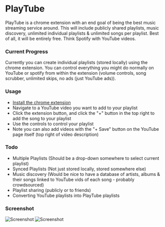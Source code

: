 # PlayTube

PlayTube is a chrome extension with an end goal of being the best music streaming service around.  This will include publicly shared playlists, music discovery, unlimited individual playlists & unlimited songs per playlist.  Best of all, it will be entirely free.  Think Spotify with YouTube videos.


### Current Progress

Currently you can create individual playlists (stored locally) using the chrome extension.  You can control everything you might do normally on YouTube or spotify from within the extension (volume controls, song scrubber, unlimited skips, no ads (just YouTube ads)).


### Usage

* [Install the chrome extension][1]
* Navigate to a YouTube video you want to add to your playlist
* Click the extension button, and click the "+" button in the top right to add the song to your playlist
* Use the controls to control your playlist
* Note you can also add videos with the "+ Save" button on the YouTube page itself (top right of video description)

[1]: https://chrome.google.com/webstore/detail/playtube/mgcacknkafhdpbnfiokajkfcaldpdnbl

### Todo

* Multiple Playlists (Should be a drop-down somewhere to select current playlist)
* Synced Playlists (Not just stored locally, stored somewhere else)
* Music discovery (Would be nice to have a database of artists, albums & their songs linked to YouTube vids of each song - probably crowdsourced)
* Playlist sharing (publicly or to friends)
* Converting YouTube playlists into PlayTube playlists


### Screenshot

![Screenshot](http://i.imgur.com/2AndhGc.png)
![Screenshot](http://i.imgur.com/3ZRDMlE.png)

